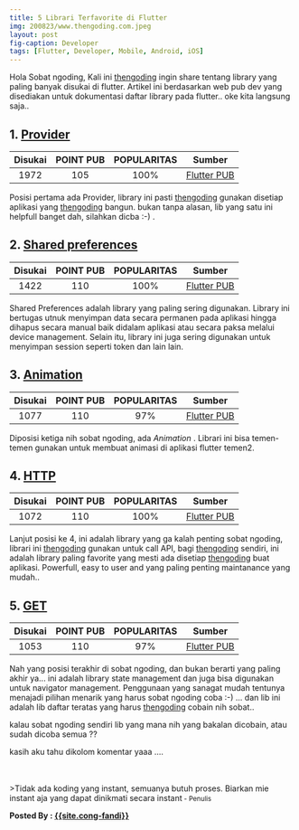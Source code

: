 ```yaml
---
title: 5 Librari Terfavorite di Flutter
img: 200823/www.thengoding.com.jpeg
layout: post
fig-caption: Developer
tags: [Flutter, Developer, Mobile, Android, iOS]
---
```

Hola Sobat ngoding, Kali ini [thengoding]({{site.url}}) ingin share tentang library yang paling banyak disukai di flutter. Artikel ini berdasarkan web pub dev yang disediakan untuk dokumentasi daftar library pada flutter.. oke kita langsung saja..

## 1. [Provider](https://pub.dev/packages/provider)

|  Disukai      | POINT PUB       |  POPULARITAS    | Sumber |
| :------------: |:---------------:|:---------------:|:------:|
|1972           | 105             | 100%            |[Flutter PUB](https://pub.dev)

Posisi pertama ada Provider, library ini pasti [thengoding]({{site.url}}) gunakan disetiap aplikasi yang [thengoding]({{site.url}}) bangun. bukan tanpa alasan, lib yang satu ini helpfull banget dah, silahkan dicba :-) .

## 2. [Shared preferences](https://pub.dev/packages/shared_preferences) ##

|  Disukai      | POINT PUB       |  POPULARITAS    | Sumber |
| :------------: |:---------------:|:---------------:|:------:|
|1422           | 110             | 100%            |[Flutter PUB](https://pub.dev)

Shared Preferences adalah library yang paling sering digunakan. Library ini bertugas utnuk menyimpan data secara permanen pada aplikasi hingga dihapus secara manual baik didalam aplikasi atau secara paksa melalui device management. Selain itu, library ini juga sering digunakan untuk menyimpan session seperti token dan lain lain.


## 3. [Animation](https://pub.dev/packages/animations) ##

|  Disukai      | POINT PUB       |  POPULARITAS    | Sumber |
| :------------: |:---------------:|:---------------:|:------:|
|1077           | 110             | 97%            |[Flutter PUB](https://pub.dev)

Diposisi ketiga nih sobat ngoding, ada *Animation* . Librari ini bisa temen-temen gunakan untuk membuat animasi di aplikasi flutter temen2.

## 4. [HTTP](https://pub.dev/packages/http) ##

|  Disukai      | POINT PUB       |  POPULARITAS    | Sumber |
| :------------: |:---------------:|:---------------:|:------:|
|1072           | 110             | 100%            |[Flutter PUB](https://pub.dev)

Lanjut posisi ke 4, ini adalah library yang ga kalah penting sobat ngoding, librari ini [thengoding]({{site.url}}) gunakan untuk call API, bagi [thengoding]({{site.url}}) sendiri, ini adalah library paling favorite yang mesti ada disetiap [thengoding]({{site.url}}) buat aplikasi. Powerfull, easy to user and yang paling penting maintanance yang mudah..

## 5. [GET](https://pub.dev/packages/get)

|  Disukai      | POINT PUB       |  POPULARITAS    | Sumber |
| :------------: |:---------------:|:---------------:|:------:|
|1053           | 110             | 97%            |[Flutter PUB](https://pub.dev)

Nah yang posisi terakhir di sobat ngoding, dan bukan berarti yang paling akhir ya...
ini adalah library state management dan juga bisa digunakan untuk navigator management. Penggunaan yang sanagat mudah tentunya menajadi pilihan menarik yang harus sobat ngoding coba :-) ... dan lib ini adalah lib daftar teratas yang harus [thengoding]({{site.url}}) cobain nih sobat..


kalau sobat ngoding sendiri lib yang mana nih yang bakalan dicobain, atau sudah dicoba semua ??

kasih aku tahu dikolom komentar yaaa ....

<br>
<br>
>Tidak ada koding yang instant, semuanya butuh proses. Biarkan mie instant aja yang dapat dinikmati secara instant<small> - Penulis</small>

<b>Posted By : <a href="{{site.cong-url}}">{{site.cong-fandi}}</a></b>